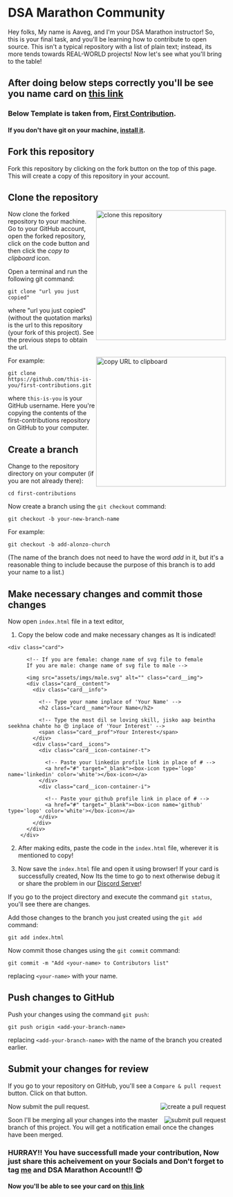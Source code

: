 # DSA Marathon Community

Hey folks, My name is Aaveg, and I'm your DSA Marathon instructor! So, this is your final task, and you'll be learning how to contribute to open source. This isn't a typical repository with a list of plain text; instead, its more tends towards REAL-WORLD projects! Now let's see what you'll bring to the table!

## After doing below steps correctly you'll be see you name card on [this link](https://aaveggupta.github.io/DSA-Marathon/)

### Below Template is taken from, [First Contribution](https://github.com/firstcontributions/first-contributions).


#### If you don't have git on your machine, [install it](https://help.github.com/articles/set-up-git/).

## Fork this repository

Fork this repository by clicking on the fork button on the top of this page.
This will create a copy of this repository in your account.

## Clone the repository

<img align="right" width="300" src="https://firstcontributions.github.io/assets/Readme/clone.png" alt="clone this repository" />

Now clone the forked repository to your machine. Go to your GitHub account, open the forked repository, click on the code button and then click the _copy to clipboard_ icon.

Open a terminal and run the following git command:

```
git clone "url you just copied"
```

where "url you just copied" (without the quotation marks) is the url to this repository (your fork of this project). See the previous steps to obtain the url.

<img align="right" width="300" src="https://firstcontributions.github.io/assets/Readme/copy-to-clipboard.png" alt="copy URL to clipboard" />

For example:

```
git clone https://github.com/this-is-you/first-contributions.git
```

where `this-is-you` is your GitHub username. Here you're copying the contents of the first-contributions repository on GitHub to your computer.

## Create a branch

Change to the repository directory on your computer (if you are not already there):

```
cd first-contributions
```

Now create a branch using the `git checkout` command:

```
git checkout -b your-new-branch-name
```

For example:

```
git checkout -b add-alonzo-church
```

(The name of the branch does not need to have the word _add_ in it, but it's a reasonable thing to include because the purpose of this branch is to add your name to a list.)

## Make necessary changes and commit those changes

Now open `index.html` file in a text editor,

1. Copy the below code and make necessary changes as It is indicated!

```
<div class="card">
      
      <!-- If you are female: change name of svg file to female
      If you are male: change name of svg file to male -->

      <img src="assets/imgs/male.svg" alt="" class="card__img">
      <div class="card__content">
        <div class="card__info">

          <!-- Type your name inplace of 'Your Name' -->
          <h2 class="card__name">Your Name</h2>

          <!-- Type the most dil se loving skill, jisko aap beintha seekhna chahte ho 😍 inplace of 'Your Interest' -->
          <span class="card__prof">Your Interest</span>
        </div>
        <div class="card__icons">
          <div class="card__icon-container-t">

            <!-- Paste your linkedin profile link in place of # -->
            <a href="#" target="_blank"><box-icon type='logo' name='linkedin' color='white'></box-icon></a>
          </div>
          <div class="card__icon-container-i">

            <!-- Paste your github profile link in place of # -->
            <a href="#" target="_blank"><box-icon name='github' type='logo' color='white'></box-icon></a>
          </div>
        </div>
      </div>
    </div>
  ```

  2. After making edits, paste the code in the ```index.html``` file, wherever it is mentioned to copy!

  3. Now save the ```index.html``` file and open it using browser! If your card is successfully created, Now Its the time to go to next otherwise debug it or share the problem in our [Discord Server](https://discord.gg/v6gQVhVG)!

If you go to the project directory and execute the command `git status`, you'll see there are changes.

Add those changes to the branch you just created using the `git add` command:

```
git add index.html
```

Now commit those changes using the `git commit` command:

```
git commit -m "Add <your-name> to Contributors list"
```

replacing `<your-name>` with your name.

## Push changes to GitHub

Push your changes using the command `git push`:

```
git push origin <add-your-branch-name>
```

replacing `<add-your-branch-name>` with the name of the branch you created earlier.

## Submit your changes for review

If you go to your repository on GitHub, you'll see a `Compare & pull request` button. Click on that button.

<img style="float: right;" src="https://firstcontributions.github.io/assets/Readme/compare-and-pull.png" alt="create a pull request" />

Now submit the pull request.

<img style="float: right;" src="https://firstcontributions.github.io/assets/Readme/submit-pull-request.png" alt="submit pull request" />

Soon I'll be merging all your changes into the master branch of this project. You will get a notification email once the changes have been merged.


### HURRAY!! You have successfull made your contribution, Now just share this acheivement on your Socials and Don't forget to tag [me](https://linktr.ee/aaveg) and DSA Marathon Account!! 😍
#### Now  you'll be able to see your card on [this link](https://aaveggupta.github.io/DSA-Marathon/)